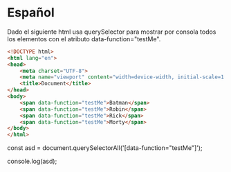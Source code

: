 # Español
Dado el siguiente html usa querySelector para mostrar por consola todos los elementos con el atributo data-function="testMe".

```html
<!DOCTYPE html>
<html lang="en">
<head>
    <meta charset="UTF-8">
    <meta name="viewport" content="width=device-width, initial-scale=1.0">
    <title>Document</title>
</head>
<body>
    <span data-function="testMe">Batman</span>
    <span data-function="testMe">Robin</span>
    <span data-function="testMe">Rick</span>
    <span data-function="testMe">Morty</span>
</body>
</html>
```


const asd = document.querySelectorAll('[data-function="testMe"]');

console.log(asd);